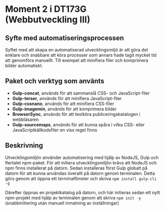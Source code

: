 # Moment 2 i DT173G (Webbutveckling III)

## Syfte med automatiseringsprocessen
Syftet med att skapa en automatiserad utvecklingsmiljö är att göra det enklare och snabbare att köra processer som annars hade tagit mycket tid att genomföra manuellt. Till exempel att minifiera filer och komprimera bilder automatiskt.

## Paket och verktyg som använts
* __Gulp-concat__, används för att sammanslå CSS- och JavaScript-filer
* __Gulp-terser__, används för att minifiera JavaScript-filer
* __Gulp-cssnano__, används för att minifiera CSS-filer
* __Gulp-imagemin__, används för att komprimera bilder
* __BrowserSync__, används för att testköra publiceringskatalogen i webbläsaren
* __Gulp-sourcemaps__, används för att kunna spåra i vilka CSS- eller JavaScriptkällkodsfiler en viss regel finns

## Beskrivning
Utvecklingsmiljön använder automatisering med hjälp av NodeJS, Gulp och flertalet npm-paket. För att initiera utvecklingsmiljön krävs att NodeJS och npm finns installerat på datorn. Sedan installeras först Gulp globalt på datorn för att kunna användas överallt på datorn genom terminalen. Detta görs genom att öppna ett terminalfönster och skriva `npm install gulp-cli -g`

Därefter öppnas en projektkatalog på datorn, och här initieras sedan ett nytt npm-projekt med hjälp av terminalen genom att skriva `npm init -y` (snabbinitiering utan manuell inmatning av inställningar)


